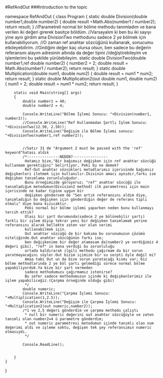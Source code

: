 #RefAndOut
###Introduction to the topic

namespace RefAndOut
{
    class Program
    {
        static double Division(double number1,double number2)
        {
            double result =Math.Abs(number1 / number2);
            return result;
        }
        //Parametreli normal bir bölme methodu tanımladım ve bana verilen iki değeri girerek basitçe böldüm.
        //Varsayalım ki ben bu iki sayıyı yine aynı girdim ama DivisionTwo methodunu sadece 2 ye bölmek için kullanabiliyorum.
        //O zaman ref anahtar sözcüğünü kullanarak, sonucumu etkileyebilirim.
        //Girdiğim değer kaç olursa olsun, ben sadece bu değerin referansını alayım adresinin altında da değer tipini
        //değiştirebileyim ve işlemlerimi bu şekilde yürütebileyim.
        static double DivisionTwo(double number1,ref double number2)
        {
            number2 = 2;
            double result = Math.Abs(number1 / number2);
            return result;
        }
        static double Multiplication(double num1, double num2)
        {
            double result = num1 * num2;
            return result;
        }
        static double Multiplication2(out double num1, double num2)
        {
            num1 = 2;
            double result = num1 * num2;
            return result;
        }


        static void Main(string[] args)
        {
            double number1 = 40;
            double number2 = 4;

            Console.WriteLine("Bölme İşlemi Sonucu: "+Division(number1, number2));
            //Console.WriteLine("Ref Kullanmadan Şartlı İşlem Sonucu: "+DivisionTwo(12.50, 2.50)); 
            Console.WriteLine("Değişim ile Bölme İşlemi sonucu: "+DivisionTwo(number1,ref number2));


            //Satır 31 de "Argument 2 must be passed with the 'ref' keyword"hatası aldık
            /*---------------NEDEN?----------------
             Hatamız bize,"Bir bağımsız değişken için ref anahtar sözcüğü kullanmam gerektiğini" belirtiyor, Peki bu ne demek?
             Ref-Out anahtar sözcükleri metodlarımız içerisinde bağımsız değişkenleri iletmek için kullanılır.İkisinin amacı aynıdır,farkı ise değişken tanımlama zorunluluğudur.
             Bunu örneğimizde görüyoruz; "ref" anahtar sözcüğü ile tanımladığım metodumun(Division2 method) ilk parametresi için main içerisinde ne kadar tipine uygun bir 
             değişken göndersem de "Sen artık referansını aldım diye, tanımladığın bu değişken için gönderdiğin değer de referans tipli olmalı" diye bana kızıcaktır.
             Peki normal bir bölme işlemi yaparken neden bunu kullanmayı tercih ettik?
             Olası bir şart durumunda(sadece 2 ye bölünebilir şartı) farklı bir işlem diyip tekrar yeni bir değişken tanımlamak yerine referansını alarak bellekte zaten var olan verimi
             kullanabilmek için.
             Out anahtar sözcüğü de bir bakıma bu sorunumuzun çözümü niteliğinde.Out anahtar sözcüğünün farkı ise;
             ben değişkenime bir değer atamasam da(number2 ye verdiğimiz 4 değeri gibi), "ref" in bana verdiği bu zorunluluğu
             ortada kaldırarak ilgili methodu çağırmam da bir sorun yaratmayacağını söyler.Out bizim içimize bir su serpti öyle değil mi?
             Amaa tabi Out un da bize sorun yaratacağı kısmı var; biz bölme methodlarında 2 ye böl şartı gelmediği sürece normal bölme yapabiliyorduk.Ya bize bir şart vermeden
             sadece methodumuzu çağırmamız istenirse?
             Bu sefer sadece methodumuzun içinde ki değişkenlerimiz ile işlem yapabiliceğiz.(Çarpma örneğinde olduğu gibi)
             */
            double numeric;
            Console.WriteLine("Çarpma İşlemi Sonucu: "+Multiplication(1,2.5));
            Console.WriteLine("Değişim ile Çarpma İşlemi Sonucu: "+Multiplication2(out numeric,number2));
            /*1 ve 2,5 değeri gönderdim ve çarpma methodu çalıştı
             * null bir numeric değerini out anahtar sözcüğüyle ve zaten tanımlı olan number2=4 ü parametre gönderdim;
             * out numeric parametresi metodumun içinde tanımlı olan num değerimi aldı ve işleme soktu, değişen tek şey referansımın numeric olmasıydı.
             */

            Console.ReadLine();


        }
    }
}